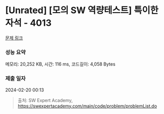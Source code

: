 # [Unrated] [모의 SW 역량테스트] 특이한 자석 - 4013 

[문제 링크](https://swexpertacademy.com/main/code/problem/problemDetail.do?contestProbId=AWIeV9sKkcoDFAVH) 

### 성능 요약

메모리: 20,252 KB, 시간: 116 ms, 코드길이: 4,058 Bytes

### 제출 일자

2024-02-20 00:13



> 출처: SW Expert Academy, https://swexpertacademy.com/main/code/problem/problemList.do